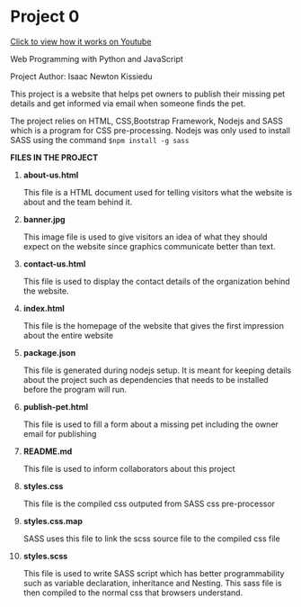 # Project 0

[Click to view how it works on Youtube](https://www.youtube.com/watch?v=mF9KaXLHG0Y&list=PLN7IjqCA_0yBy38bWpZo7b30hZYx6f5dS&index=2&t=0s)

Web Programming with Python and JavaScript

Project Author: Isaac Newton Kissiedu

This project is a website that helps pet owners to publish their missing pet details and get informed via email when 
someone finds the pet.

The project relies on HTML, CSS,Bootstrap Framework, Nodejs and SASS which is a program for CSS pre-processing.
Nodejs was only used to install SASS using the command  `$npm install -g sass`

**FILES IN THE PROJECT**

1. **about-us.html**

    This file is a HTML document used for telling visitors what the website is about and the team behind it.

2. **banner.jpg**

    This image file is used to give visitors an idea of what they should expect on the website since 
    graphics communicate better than text.

3. **contact-us.html**

    This file is used to display the contact details of the organization behind the website.

4. **index.html**

    This file is the homepage of the website that gives the first impression about the entire website


5. **package.json**

    This file is generated during nodejs setup. It is meant for keeping details about the project such as 
    dependencies that needs to be installed before the program will run.


6. **publish-pet.html**

    This file is used to fill a form about a missing pet including the owner email for publishing


7. **README.md**

    This file is used to inform collaborators about this project

8. **styles.css**

    This file is the compiled css outputed from SASS css pre-processor

9. **styles.css.map**

    SASS uses this file to link the scss source file to the compiled css file

10. **styles.scss**

    This file is used to write SASS script which has better programmability such as variable declaration, inheritance and Nesting. This sass file is then compiled to the normal css that browsers understand.